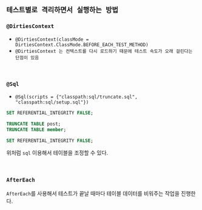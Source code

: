 ## `테스트별로 격리하면서 실행하는 방법`

### `@DirtiesContext`

- `@DirtiesContext(classMode = DirtiesContext.ClassMode.BEFORE_EACH_TEST_METHOD)`
- `@DirtiesContext 는 컨텍스트를 다시 로드하기 때문에 테스트 속도가 오래 걸린다는 단점이 있음`

<br>

### `@Sql`

- `@Sql(scripts = {"classpath:sql/truncate.sql", "classpath:sql/setup.sql"})`

```sql
SET REFERENTIAL_INTEGRITY FALSE;

TRUNCATE TABLE post;
TRUNCATE TABLE member;

SET REFERENTIAL_INTEGRITY FALSE;
```

위처럼 `sql` 이용해서 테이블을 조정할 수 있다.


<br>

### `AfterEach`

`AfterEach`를 사용해서 테스트가 끝날 때마다 테이블 데이터를 비워주는 작업을 진행한다.
